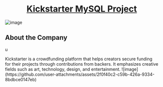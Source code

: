 <div align="center"><h1><u>Kickstarter MySQL Project</u></h1></div>

![image](https://github.com/user-attachments/assets/89897c3d-2b72-45f8-a9e5-1852da3cc6b9)

<h2><u></u>About the Company</h2>u</h1>
<p>Kickstarter is a crowdfunding platform that helps creators secure funding for their projects through contributions from backers. It emphasizes creative fields such as art, technology, design, and entertainment.
![image](https://github.com/user-attachments/assets/2f0f40c2-c59b-426a-9334-8bdbce0147eb)
</p>
